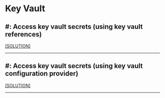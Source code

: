 # Key Vault

## #: Access key vault secrets (using key vault references)

[[SOLUTION]](../code-samples/function-app-keyvault-reference)

-----

## #: Access key vault secrets (using key vault configuration provider)

[[SOLUTION]](../code-samples/function-app-keyvault-configuration)

-----
